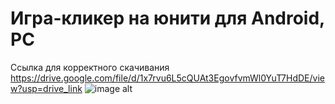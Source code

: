 # Игра-кликер на юнити для Android, PC

Ссылка для корректного скачивания https://drive.google.com/file/d/1x7rvu6L5cQUAt3EgovfvmWl0YuT7HdDE/view?usp=drive_link
![image alt]([https://github.com/user-attachments/assets/a57bba79-8d18-45c9-9960-6c82562efa77](https://github.com/dan1xdev/Life-of-a-Moscow-Polytechnic-student/blob/main/photo_2024-09-30_21-56-44.jpg))

